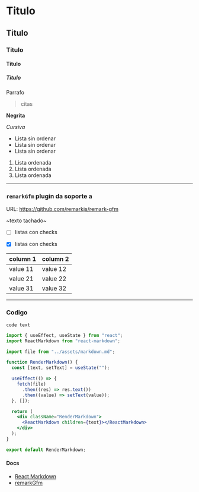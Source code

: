 # Titulo
## Titulo
### Titulo
#### Titulo
##### Titulo

Parrafo 

> citas

**Negrita**

_Cursiva_

- Lista sin ordenar
- Lista sin ordenar
- Lista sin ordenar

1. Lista ordenada
2. Lista ordenada
3. Lista ordenada

---

### `remarkGfm` plugin da soporte a


URL: https://github.com/remarkjs/remark-gfm


~texto tachado~


- [ ] listas con checks
- [x] listas con checks


| column 1 | column 2 |
| -------- | -------- |
| value 11 | value 12 |
| value 21 | value 22 |
| value 31 | value 32 |


--- 


### Codigo

`code text`

```jsx
import { useEffect, useState } from "react";
import ReactMarkdown from "react-markdown";

import file from "../assets/markdown.md";

function RenderMarkdown() {
  const [text, setText] = useState("");

  useEffect(() => {
    fetch(file)
      .then((res) => res.text())
      .then((value) => setText(value));
  }, []);

  return (
    <div className="RenderMarkdown">
      <ReactMarkdown children={text}></ReactMarkdown>
    </div>
  );
}

export default RenderMarkdown;
```
#### Docs

* [React Markdown](https://github.com/remarkjs/react-markdown)
* [remarkGfm](https://github.com/remarkjs/remark-gfm)
